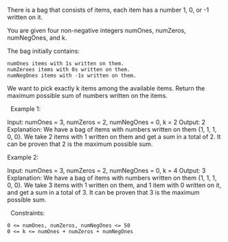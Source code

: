 There is a bag that consists of items, each item has a number 1, 0, or -1 written on it.

You are given four non-negative integers numOnes, numZeros, numNegOnes, and k.

The bag initially contains:


	numOnes items with 1s written on them.
	numZeroes items with 0s written on them.
	numNegOnes items with -1s written on them.


We want to pick exactly k items among the available items. Return the maximum possible sum of numbers written on the items.

 
Example 1:

Input: numOnes = 3, numZeros = 2, numNegOnes = 0, k = 2
Output: 2
Explanation: We have a bag of items with numbers written on them {1, 1, 1, 0, 0}. We take 2 items with 1 written on them and get a sum in a total of 2.
It can be proven that 2 is the maximum possible sum.


Example 2:

Input: numOnes = 3, numZeros = 2, numNegOnes = 0, k = 4
Output: 3
Explanation: We have a bag of items with numbers written on them {1, 1, 1, 0, 0}. We take 3 items with 1 written on them, and 1 item with 0 written on it, and get a sum in a total of 3.
It can be proven that 3 is the maximum possible sum.


 
Constraints:


	0 <= numOnes, numZeros, numNegOnes <= 50
	0 <= k <= numOnes + numZeros + numNegOnes

